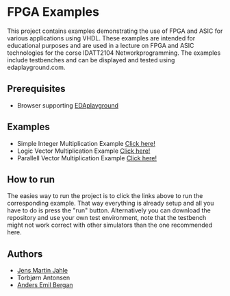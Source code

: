 # FPGA Examples
This project contains examples demonstrating the use of FPGA and ASIC for various applications using VHDL. These examples are intended for educational purposes and are used in a lecture on FPGA and ASIC technologies for the corse IDATT2104 Networkprogramming. The examples include testbenches and can be displayed and tested using edaplayground.com.

## Prerequisites
- Browser supporting [EDAplayground](https://www.edaplayground.com/)

## Examples 
- Simple Integer Multiplication Example [Click here!](https://www.edaplayground.com/x/mQFe)
- Logic Vector Multiplication Example [Click here!](https://www.edaplayground.com/x/6u7r)
- Parallell Vector Multiplication Example [Click here!](https://www.edaplayground.com/x/J2mH)

## How to run 
The easies way to run the project is to click the links above to run the corresponding example. That way everything is already setup and all you have to do is press the "run" button. Alternatively you can download the repository and use your own test environment, note that the testbench might not work correct with other simulators than the one recommended here.

## Authors
- [Jens Martin Jahle](https://github.com/jensmjahle)
- Torbjørn Antonsen
- [Anders Emil Bergan](https://github.com/anderebe)
